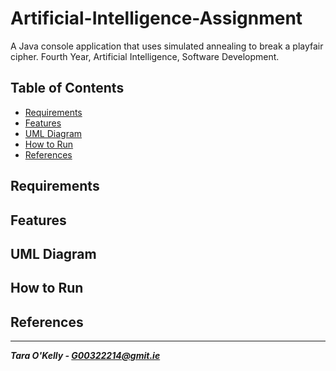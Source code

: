 # Artificial-Intelligence-Assignment
A Java console application that uses simulated annealing to break a playfair cipher. Fourth Year, Artificial Intelligence, Software Development.

## Table of Contents

+ [Requirements](#initial-plan)
+ [Features](#additional-oo-features)
+ [UML Diagram](#uml-diagram)
+ [How to Run](#how-to-run)
+ [References](#references)

## Requirements

## Features

## UML Diagram

## How to Run

## References
-----

__*Tara O'Kelly - G00322214@gmit.ie*__
